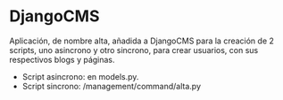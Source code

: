 # DjangoCMS
Aplicación, de nombre alta, añadida a DjangoCMS para la creación de 2 scripts, uno asincrono y otro sincrono, para crear usuarios, con sus respectivos blogs y páginas.

- Script asincrono: en models.py.
- Script sincrono: /management/command/alta.py
